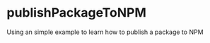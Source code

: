 publishPackageToNPM
===================

Using an simple example to learn how to publish a package to NPM
